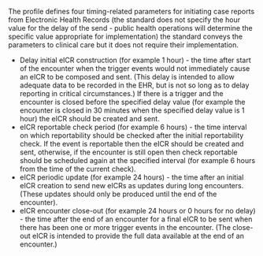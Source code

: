 The profile defines four timing-related parameters for initiating case reports from Electronic Health Records (the standard does not specify the hour value for the delay of the send - public health operations will determine the specific value appropriate for implementation) the standard conveys the parameters to clinical care but it does not require their implementation.

* Delay initial eICR construction (for example 1 hour) - the time after start of the encounter when the trigger events would not immediately cause an eICR to be composed and sent. (This delay is intended to allow adequate data to be recorded in the EHR, but is not so long as to delay reporting in critical circumstances.)  If there is a trigger and the encounter is closed before the specified delay value (for example the encounter is closed in 30 minutes when the specified delay value is 1 hour) the eICR should be created and sent.
* eICR reportable check period (for example 6 hours) - the time interval on which reportability should be checked after the initial reportability check. If the event is reportable then the eICR should be created and sent, otherwise, if the encounter is still open then check reportable should be scheduled again at the specified interval (for example 6 hours from the time of the current check).
* eICR periodic update (for example 24 hours) - the time after an initial eICR creation to send new eICRs as updates during long encounters. (These updates should only be produced until the end of the encounter).
* eICR encounter close-out (for example 24 hours or 0 hours for no delay) - the time after the end of an encounter for a final eICR to be sent when there has been one or more trigger events in the encounter. (The close-out eICR is intended to provide the full data available at the end of an encounter.)